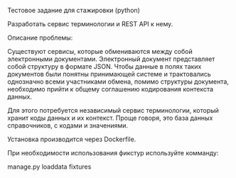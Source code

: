 Тестовое задание для стажировки (python)

Разработать сервис терминологии и REST API к нему.

Описание проблемы:

Существуют сервисы, которые обмениваются между собой электронными документами. 
Электронный документ представляет собой структуру в формате JSON.
Чтобы данные в полях таких документов были понятны принимающей системе и трактовались 
однозначно всеми участниками обмена, помимо структуры документа, необходимо прийти к 
общему соглашению кодирования контекста данных.

Для этого потребуется независимый сервис терминологии, который хранит коды данных и их 
контекст. Проще говоря, это база данных справочников, с кодами и значениями.

Установка производится через Dockerfile.

При необходимости использования фикстур используйте комманду:

manage.py loaddata fixtures


